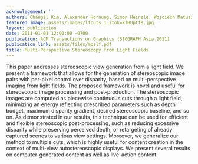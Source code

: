 ```yaml
---
acknowlegement: ''
authors: Changil Kim, Alexander Hornung, Simon Heinzle, Wojciech Matusik, and Markus Gross
featured_image: assets/images/lfcuts_1_itok=kfHUptfB.jpg
layout: publication
date: 2011-01-01 12:00:00 -0700
publication: ACM Transactions on Graphics (SIGGRAPH Asia 2011)
publication_link: assets/files/mpslf.pdf
title: Multi-Perspective Stereoscopy from Light Fields
---
```


This paper addresses stereoscopic view generation from a light field. We present a framework that allows for the generation of stereoscopic image pairs with per-pixel control over disparity, based on multi-perspective imaging from light fields. The proposed framework is novel and useful for stereoscopic image processing and post-production. The stereoscopic images are computed as piecewise continuous cuts through a light field, minimizing an energy reflecting prescribed parameters such as depth budget, maximum disparity gradient, desired stereoscopic baseline, and so on. As demonstrated in our results, this technique can be used for efficient and flexible stereoscopic post-processing, such as reducing excessive disparity while preserving perceived depth, or retargeting of already captured scenes to various view settings. Moreover, we generalize our method to multiple cuts, which is highly useful for content creation in the context of multi-view autostereoscopic displays. We present several results on computer-generated content as well as live-action content.